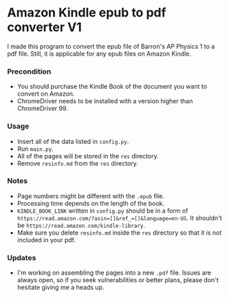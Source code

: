 # Amazon Kindle epub to pdf converter V1
I made this program to convert the epub file of Barron's AP Physics 1 to a pdf file. Still, it is applicable for any epub files on Amazon Kindle.

### Precondition
- You should purchase the Kindle Book of the document you want to convert on Amazon.
- ChromeDriver needs to be installed with a version higher than ChromeDriver 99.

### Usage
- Insert all of the data listed in ```config.py```.
- Run ```main.py```.
- All of the pages will be stored in the ```res``` directory.
- Remove ```resinfo.md``` from the ```res``` directory.

### Notes
- Page numbers might be different with the ```.epub``` file.
- Processing time depends on the length of the book.
- ```KINDLE_BOOK_LINK``` written in ```config.py``` should be in a form of ```https://read.amazon.com/?asin=[]&ref_=[]&language=en-US```. It shouldn't be ```https://read.amazon.com/kindle-library```.
- Make sure you delete ```resinfo.md``` inside the ```res``` directory so that it is not included in your pdf.

### Updates
- I'm working on assembling the pages into a new ```.pdf``` file. Issues are always open, so if you seek vulnerabilities or better plans, please don't hesitate giving me a heads up.
